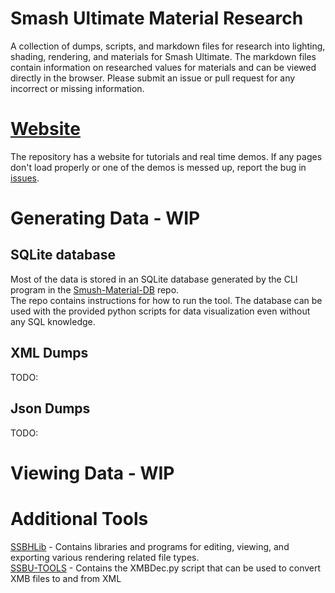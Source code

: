 # Smash Ultimate Material Research
A collection of dumps, scripts, and markdown files for research into lighting, shading, rendering, and materials for Smash Ultimate.
The markdown files contain information on researched values for materials and can be viewed directly
in the browser. Please submit an issue or pull request for any incorrect or missing information.

# [Website](https://scanmountgoat.github.io/Smush-Material-Research/)
The repository has a website for tutorials and real time demos. If any pages don't load properly or one of the demos is messed up, report the bug in [issues](https://github.com/ScanMountGoat/Smush-Material-Research/issues). 

# Generating Data - WIP
## SQLite database
Most of the data is stored in an SQLite database generated by the CLI program in the [Smush-Material-DB](https://github.com/ScanMountGoat/Smush-Material-DB) repo.  
The repo contains instructions for how to run the tool. The database can be used with the provided python scripts for data visualization even without any SQL knowledge.

## XML Dumps
TODO: 

## Json Dumps
TODO:

# Viewing Data - WIP

# Additional Tools
[SSBHLib](https://github.com/Ploaj/SSBHLib) - Contains libraries and programs for editing, viewing, and exporting various rendering related file types.  
[SSBU-TOOLS](https://github.com/Sammi-Husky/SSBU-TOOLS) - Contains the XMBDec.py script that can be used to convert XMB files to and from XML


